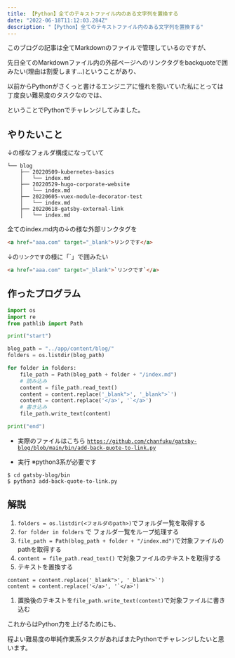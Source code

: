 ```yaml
---
title: 【Python】全てのテキストファイル内のある文字列を置換する
date: "2022-06-18T11:12:03.284Z"
description: "【Python】全てのテキストファイル内のある文字列を置換する"
---
```


このブログの記事は全てMarkdownのファイルで管理しているのですが、

先日全てのMarkdownファイル内の外部ページへのリンクタグをbackquoteで囲みたい(理由は割愛します...)ということがあり、

以前からPythonがさくっと書けるエンジニアに憧れを抱いていた私にとっては丁度良い難易度のタスクなのでは、

ということでPythonでチャレンジしてみました。

## やりたいこと

↓の様なフォルダ構成になっていて

```
└── blog
    ├── 20220509-kubernetes-basics
    │   └── index.md
    ├── 20220529-hugo-corporate-website
    │   └── index.md
    ├── 20220605-vuex-module-decorator-test
    │   └── index.md
    ├── 20220618-gatsby-external-link
    │   └── index.md

```

全てのindex.md内の↓の様な外部リンクタグを

```html
<a href="aaa.com" target="_blank">リンクです</a>
```

↓の`リンクです`の様に「`」で囲みたい
```html
<a href="aaa.com" target="_blank">`リンクです`</a>
```

## 作ったプログラム

```python
import os
import re
from pathlib import Path

print("start")

blog_path = "../app/content/blog/"
folders = os.listdir(blog_path)

for folder in folders:
    file_path = Path(blog_path + folder + "/index.md")
    # 読み込み
    content = file_path.read_text()
    content = content.replace('_blank">', '_blank">`')
    content = content.replace('</a>', '`</a>')
    # 書き込み
    file_path.write_text(content)

print("end")
```

* 実際のファイルはこちら
<a href="https://github.com/chanfuku/gatsby-blog/blob/main/bin/add-back-quote-to-link.py" target="_blank">`https://github.com/chanfuku/gatsby-blog/blob/main/bin/add-back-quote-to-link.py`</a>

* 実行 ※python3系が必要です
```
$ cd gatsby-blog/bin
$ python3 add-back-quote-to-link.py
```

## 解説

1. `folders = os.listdir(<フォルダのpath>)`でフォルダ一覧を取得する
1. `for folder in folders` で フォルダ一覧をループ処理する
1. `file_path = Path(blog_path + folder + "/index.md")`で対象ファイルのpathを取得する
1. `content = file_path.read_text()` で対象ファイルのテキストを取得する 
1. テキストを置換する
```
content = content.replace('_blank">', '_blank">`')
content = content.replace('</a>', '`</a>')
```
1. 置換後のテキストを`file_path.write_text(content)`で対象ファイルに書き込む

これからはPython力を上げるためにも、

程よい難易度の単純作業系タスクがあればまたPythonでチャレンジしたいと思います。
